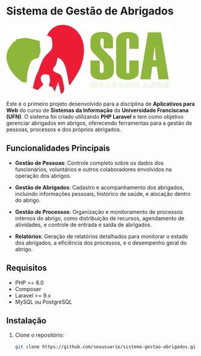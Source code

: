 # Sistema de Gestão de Abrigados

![Logo do Sistema](public/img/logo.png)


Este é o primeiro projeto desenvolvido para a disciplina de **Aplicativos para Web** do curso de **Sistemas da Informação** da **Universidade Franciscana (UFN)**. O sistema foi criado utilizando **PHP Laravel** e tem como objetivo gerenciar abrigados em abrigos, oferecendo ferramentas para a gestão de pessoas, processos e dos próprios abrigados.

## Funcionalidades Principais

- **Gestão de Pessoas**: Controle completo sobre os dados dos funcionários, voluntários e outros colaboradores envolvidos na operação dos abrigos.
  
- **Gestão de Abrigados**: Cadastro e acompanhamento dos abrigados, incluindo informações pessoais, histórico de saúde, e alocação dentro do abrigo.

- **Gestão de Processos**: Organização e monitoramento de processos internos do abrigo, como distribuição de recursos, agendamento de atividades, e controle de entrada e saída de abrigados.

- **Relatórios**: Geração de relatórios detalhados para monitorar o estado dos abrigados, a eficiência dos processos, e o desempenho geral do abrigo.

## Requisitos

- PHP >= 8.0
- Composer
- Laravel >= 9.x
- MySQL ou PostgreSQL

## Instalação

1. Clone o repositório:

   ```bash
   git clone https://github.com/seuusuario/sistema-gestao-abrigados.git
